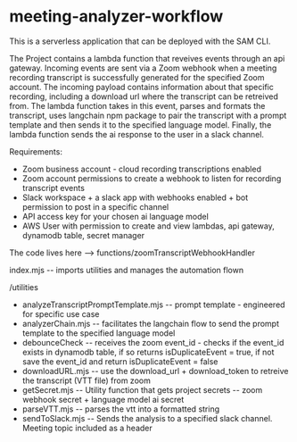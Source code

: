 # meeting-analyzer-workflow

This is a serverless application that can be deployed with the SAM CLI.

The Project contains a lambda function that reveives events through an api gateway. Incoming events are sent via a Zoom webhook when a meeting recording transcript is successfully generated for the specified Zoom account. The incoming payload contains information about that specific recording, including a download url where the transcript can be retreived from. The lambda function takes in this event, parses and formats the transcript, uses langchain npm package to pair the transcript with a prompt template and then sends it to the specified language model. Finally, the lambda function sends the ai response to the user in a slack channel. 

Requirements: 
- Zoom business account - cloud recording transcriptions enabled
- Zoom account permissions to create a webhook to listen for recording transcript events
- Slack workspace + a slack app with webhooks enabled + bot permission to post in a specific channel
- API access key for your chosen ai language model
- AWS User with permission to create and view lambdas, api gateway, dynamodb table, secret manager


The code lives here --> functions/zoomTranscriptWebhookHandler

index.mjs -- imports utilities and manages the automation flown

/utilities
- analyzeTranscriptPromptTemplate.mjs -- prompt template - engineered for specific use case
- analyzerChain.mjs -- facilitates the langchain flow to send the prompt template to the specified language model
- debounceCheck -- receives the zoom event_id - checks if the event_id exists in dynamodb table, if so returns isDuplicateEvent = true, if not save the event_id and return isDuplicateEvent = false
- downloadURL.mjs -- use the download_url + download_token to retreive the transcript (VTT file) from zoom
- getSecret.mjs -- Utility function that gets project secrets -- zoom webhook secret + language model ai secret 
- parseVTT.mjs -- parses the vtt into a formatted string
- sendToSlack.mjs -- Sends the analysis to a specified slack channel. Meeting topic included as a header
